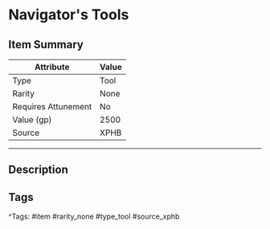 # Navigator's Tools

## Item Summary

| Attribute            | Value                        |
|----------------------|------------------------------|
| Type                 | Tool |
| Rarity               | None             |
| Requires Attunement  | No                |
| Value (gp)           | 2500    |
| Source               | XPHB |

---

## Description



## Tags

^Tags: #item #rarity_none #type_tool #source_xphb